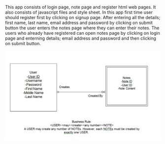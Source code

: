This app consists of login page, note page and register html web pages. It also consists of javascript files and style sheet. In this app first time user should register first by clicking on signup page. After entering all the details; first name, last name, email address and password by clicking on submit button the user enters the notes page where they can enter their notes. The users who already have registered can open notes page by clicking on login page and enterning details; email address and password and then clicking on submit button.

<img src="public/images/ERD.png" width="600"/>
